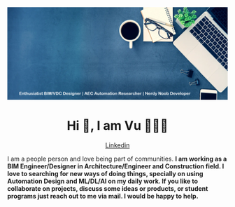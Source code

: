 <head>
<link rel="stylesheet" href="https://cdnjs.cloudflare.com/ajax/libs/font-awesome/4.7.0/css/font-awesome.min.css">
<link rel="stylesheet" href="https://cdn.jsdelivr.net/gh/devicons/devicon@v2.15.1/devicon.min.css"> 
</head>

<!--<h3 align="center"> Enthusiast BIM/VDC Designer | Digital Design Problem Solver | Noob </h3>-->
<img src="/media/1.png">
<h1 align="center">Hi 👋, I am Vu 🚴🏻‍♂️ </h1>
<p align="center">
<a href="https://www.linkedin.com/in/vu-le-bui-quoc/">Linkedin</a>
</p>

<p>I am a people person and love being part of communities. <strong>I am working as a BIM Engineer/Designer in Architecture/Engineer and Construction field. <strong>I love to searching for new ways of doing things, specially on using Automation Design and ML/DL/AI on my daily work. 
</strong>If you like to collaborate on projects, discuss some ideas or products, or student programs just reach out to me via mail. I would be happy to help.</p>

<!--
**vu-lbq/vu-lbq** is a ✨ _special_ ✨ repository because its `README.md` (this file) appears on your GitHub profile.

Here are some ideas to get you started:

- 🔭 I’m currently working on ...
- 🌱 I’m currently learning ...
- 👯 I’m looking to collaborate on ...
- 🤔 I’m looking for help with ...
- 💬 Ask me about ...
- 📫 How to reach me: ...
- 😄 Pronouns: ...
- ⚡ Fun fact: ...
-->
